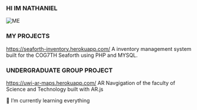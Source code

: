 ### HI IM NATHANIEL
![ME](image.jpg)
### MY PROJECTS
https://seaforth-inventory.herokuapp.com/
A inventory management system built for the COG7TH Seaforth using PHP and MYSQL.

### UNDERGRADUATE GROUP PROJECT
https://uwi-ar-maps.herokuapp.com/
AR Navgigation of the faculty of Science and Technology built with AR.js

🌱 I’m currently learning everything
<!--
**bedassie-n/bedassie-n** is a ✨ _special_ ✨ repository because its `README.md` (this file) appears on your GitHub profile.

Here are some ideas to get you started:

- 🔭 I’m currently working on ...
- 🌱 I’m currently learning ...
- 👯 I’m looking to collaborate on ...
- 🤔 I’m looking for help with ...
- 💬 Ask me about ...
- 📫 How to reach me: ...
- 😄 Pronouns: ...
- ⚡ Fun fact: ...
-->
